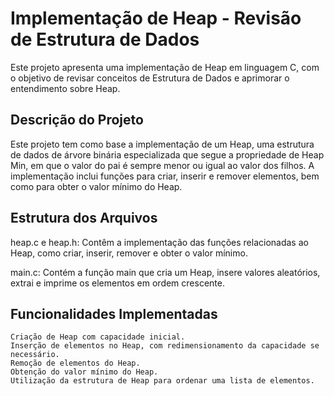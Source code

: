 <h1>Implementação de Heap - Revisão de Estrutura de Dados</h1>

Este projeto apresenta uma implementação de Heap em linguagem C, com o objetivo de revisar conceitos de Estrutura de Dados e aprimorar o entendimento sobre Heap.
<br><h2>Descrição do Projeto</h2>

Este projeto tem como base a implementação de um Heap, uma estrutura de dados de árvore binária especializada que segue a propriedade de Heap Min, em que o valor do pai é sempre menor ou igual ao valor dos filhos. A implementação inclui funções para criar, inserir e remover elementos, bem como para obter o valor mínimo do Heap.
<br><h2>Estrutura dos Arquivos</h2>

heap.c e heap.h: Contêm a implementação das funções relacionadas ao Heap, como criar, inserir, remover e obter o valor mínimo.

main.c: Contém a função main que cria um Heap, insere valores aleatórios, extrai e imprime os elementos em ordem crescente.

<h2>Funcionalidades Implementadas</h2>

    Criação de Heap com capacidade inicial.
    Inserção de elementos no Heap, com redimensionamento da capacidade se necessário.
    Remoção de elementos do Heap.
    Obtenção do valor mínimo do Heap.
    Utilização da estrutura de Heap para ordenar uma lista de elementos.
